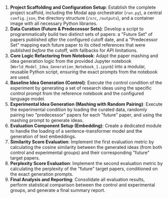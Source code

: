 1.  **Project Scaffolding and Configuration Setup**: Establish the complete project scaffold, including the Modal app orchestrator (`run.py`), a central `config.json`, the directory structure (`/src`, `/outputs`), and a container image with all necessary Python libraries.
2.  **Data Curation (Future & Predecessor Sets)**: Develop a script to programmatically build two distinct sets of papers: a "Future Set" of papers published *after* the configured cutoff date, and a "Predecessor Set" mapping each future paper to its cited references that were published *before* the cutoff, with fallbacks for API limitations.
3.  **Core Logic Refactoring from Notebook**: Adapt the paper mashing and idea generation logic from the provided Jupyter notebook (`World_Model_Idea_Generation_Notebook_1.ipynb`) into a modular, reusable Python script, ensuring the exact prompts from the notebook are used.
4.  **Baseline Idea Generation (Control)**: Execute the control condition of the experiment by generating a set of research ideas using the specific control prompt from the reference notebook and the configured language model.
5.  **Experimental Idea Generation (Mashing with Random Pairing)**: Execute the experimental condition by loading the curated data, randomly pairing two "predecessor" papers for each "future" paper, and using the mashing prompt to generate ideas.
6.  **Evaluation Component Setup (Embedding)**: Create a dedicated module to handle the loading of a sentence-transformer model and the generation of text embeddings.
7.  **Similarity Score Evaluation**: Implement the first evaluation metric by calculating the cosine similarity between the generated ideas (from both control and experimental groups) and their corresponding "future" target papers.
8.  **Perplexity Score Evaluation**: Implement the second evaluation metric by calculating the perplexity of the "future" target papers, conditioned on the exact generation prompts.
9.  **Final Analysis and Reporting**: Consolidate all evaluation results, perform statistical comparison between the control and experimental groups, and generate a final summary report.
